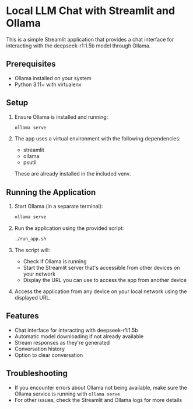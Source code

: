 # Local LLM Chat with Streamlit and Ollama

This is a simple Streamlit application that provides a chat interface for interacting with the deepseek-r1:1.5b model through Ollama.

## Prerequisites

- Ollama installed on your system
- Python 3.11+ with virtualenv

## Setup

1. Ensure Ollama is installed and running:
   ```bash
   ollama serve
   ```

2. The app uses a virtual environment with the following dependencies:
   - streamlit
   - ollama
   - psutil
   
   These are already installed in the included venv.

## Running the Application

1. Start Ollama (in a separate terminal):
   ```bash
   ollama serve
   ```

2. Run the application using the provided script:
   ```bash
   ./run_app.sh
   ```

3. The script will:
   - Check if Ollama is running
   - Start the Streamlit server that's accessible from other devices on your network
   - Display the URL you can use to access the app from another device

4. Access the application from any device on your local network using the displayed URL.

## Features

- Chat interface for interacting with deepseek-r1:1.5b
- Automatic model downloading if not already available
- Stream responses as they're generated
- Conversation history
- Option to clear conversation

## Troubleshooting

- If you encounter errors about Ollama not being available, make sure the Ollama service is running with `ollama serve`
- For other issues, check the Streamlit and Ollama logs for more details